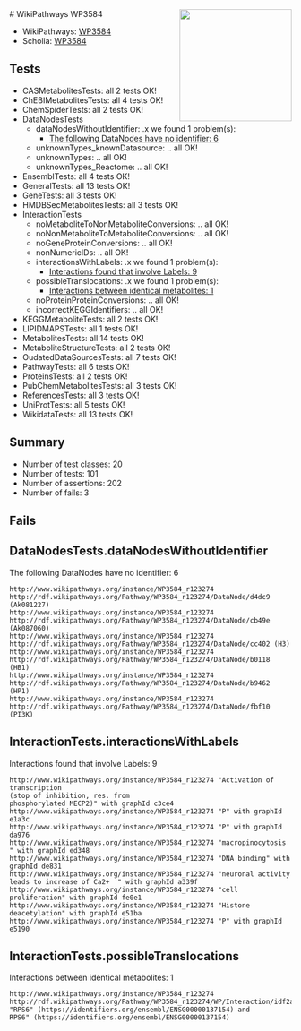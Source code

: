 <img style="float: right; width: 200px" src="https://upload.wikimedia.org/wikipedia/commons/thumb/8/83/Wplogo_with_text_500.png/640px-Wplogo_with_text_500.png" />
# WikiPathways WP3584

* WikiPathways: [WP3584](https://new.wikipathways.org/pathways/WP3584)
* Scholia: [WP3584](https://scholia.toolforge.org/wikipathways/WP3584)
## Tests
* CASMetabolitesTests: all 2 tests OK!
* ChEBIMetabolitesTests: all 4 tests OK!
* ChemSpiderTests: all 2 tests OK!
* DataNodesTests
    * dataNodesWithoutIdentifier: .x we found 1 problem(s):
        * [The following DataNodes have no identifier: 6](#d2d32fa5)
    * unknownTypes_knownDatasource: .. all OK!
    * unknownTypes: .. all OK!
    * unknownTypes_Reactome: .. all OK!
* EnsemblTests: all 4 tests OK!
* GeneralTests: all 13 tests OK!
* GeneTests: all 3 tests OK!
* HMDBSecMetabolitesTests: all 3 tests OK!
* InteractionTests
    * noMetaboliteToNonMetaboliteConversions: .. all OK!
    * noNonMetaboliteToMetaboliteConversions: .. all OK!
    * noGeneProteinConversions: .. all OK!
    * nonNumericIDs: .. all OK!
    * interactionsWithLabels: .x we found 1 problem(s):
        * [Interactions found that involve Labels: 9](#630d2680)
    * possibleTranslocations: .x we found 1 problem(s):
        * [Interactions between identical metabolites: 1](#d59038c4)
    * noProteinProteinConversions: .. all OK!
    * incorrectKEGGIdentifiers: .. all OK!
* KEGGMetaboliteTests: all 2 tests OK!
* LIPIDMAPSTests: all 1 tests OK!
* MetabolitesTests: all 14 tests OK!
* MetaboliteStructureTests: all 2 tests OK!
* OudatedDataSourcesTests: all 7 tests OK!
* PathwayTests: all 6 tests OK!
* ProteinsTests: all 2 tests OK!
* PubChemMetabolitesTests: all 3 tests OK!
* ReferencesTests: all 3 tests OK!
* UniProtTests: all 5 tests OK!
* WikidataTests: all 13 tests OK!


## Summary

* Number of test classes: 20
* Number of tests: 101
* Number of assertions: 202
* Number of fails: 3

## Fails

<a name="d2d32fa5" />

## DataNodesTests.dataNodesWithoutIdentifier

The following DataNodes have no identifier: 6
```
http://www.wikipathways.org/instance/WP3584_r123274 http://rdf.wikipathways.org/Pathway/WP3584_r123274/DataNode/d4dc9 (Ak081227)
http://www.wikipathways.org/instance/WP3584_r123274 http://rdf.wikipathways.org/Pathway/WP3584_r123274/DataNode/cb49e (Ak087060)
http://www.wikipathways.org/instance/WP3584_r123274 http://rdf.wikipathways.org/Pathway/WP3584_r123274/DataNode/cc402 (H3)
http://www.wikipathways.org/instance/WP3584_r123274 http://rdf.wikipathways.org/Pathway/WP3584_r123274/DataNode/b0118 (HB1)
http://www.wikipathways.org/instance/WP3584_r123274 http://rdf.wikipathways.org/Pathway/WP3584_r123274/DataNode/b9462 (HP1)
http://www.wikipathways.org/instance/WP3584_r123274 http://rdf.wikipathways.org/Pathway/WP3584_r123274/DataNode/fbf10 (PI3K)
```

<a name="630d2680" />

## InteractionTests.interactionsWithLabels

Interactions found that involve Labels: 9
```
http://www.wikipathways.org/instance/WP3584_r123274 "Activation of transcription
(stop of inhibition, res. from
phosphorylated MECP2)" with graphId c3ce4
http://www.wikipathways.org/instance/WP3584_r123274 "P" with graphId e1a3c
http://www.wikipathways.org/instance/WP3584_r123274 "P" with graphId da976
http://www.wikipathways.org/instance/WP3584_r123274 "macropinocytosis " with graphId ed348
http://www.wikipathways.org/instance/WP3584_r123274 "DNA binding" with graphId de831
http://www.wikipathways.org/instance/WP3584_r123274 "neuronal activity
leads to increase of Ca2+  " with graphId a339f
http://www.wikipathways.org/instance/WP3584_r123274 "cell proliferation" with graphId fe0e1
http://www.wikipathways.org/instance/WP3584_r123274 "Histone deacetylation" with graphId e51ba
http://www.wikipathways.org/instance/WP3584_r123274 "P" with graphId e5190
```

<a name="d59038c4" />

## InteractionTests.possibleTranslocations

Interactions between identical metabolites: 1
```
http://www.wikipathways.org/instance/WP3584_r123274 http://rdf.wikipathways.org/Pathway/WP3584_r123274/WP/Interaction/idf2a25a0b "RPS6" (https://identifiers.org/ensembl/ENSG00000137154) and 
RPS6" (https://identifiers.org/ensembl/ENSG00000137154)
```

